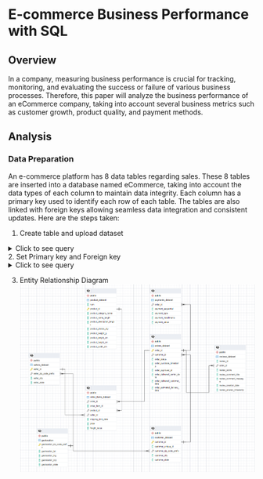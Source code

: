 # E-commerce Business Performance with SQL


## Overview  
In a company, measuring business performance is crucial for tracking, monitoring, and evaluating the success or failure of various business processes. Therefore, this paper will analyze the business performance of an eCommerce company, taking into account several business metrics such as customer growth, product quality, and payment methods.

## Analysis  
### Data Preparation 
An e-commerce platform has 8 data tables regarding sales. These 8 tables are inserted into a database named eCommerce, taking into account the data types of each column to maintain data integrity. Each column has a primary key used to identify each row of each table. The tables are also linked with foreign keys allowing seamless data integration and consistent updates. Here are the steps taken:  
1. Create table and upload dataset
<details>
  <summary> Click to see query </summary>
**ORDER_ITEMS_DATASET**
	
```sql
--create table 
CREATE TABLE order_items_dataset(
    order_id VARCHAR(50),
    order_item_id VARCHAR(50),
    product_id VARCHAR(50),
    seller_id VARCHAR(50),
    shipping_limit_date TIMESTAMP WITHOUT TIME ZONE,
    price DOUBLE PRECISION,
    freight_value DOUBLE PRECISION
);

--import table
COPY order_items_dataset(
    order_id,
    order_item_id,
    product_id,
    seller_id,
    shipping_limit_date,
    price,
    freight_value
)
FROM 'D:\Study\Rakamin\Porto\Dataset\order_items_dataset.csv'
DELIMITER ','
CSV HEADER;
```
**PRODUCT_DATASET**
```sql
---create table
CREATE TABLE product_dataset(
	num INTEGER,
	product_id VARCHAR(50),
	product_category_name CHAR(50),
	product_name_length float4,
	product_description_lenght float4,
    product_photos_qty float4,
    product_weight_g float4,
    product_lenght_cm float4,
    product_height_cm float4,
    product_width_cm float4
);

--import table
COPY product_dataset(
	num,
	product_id,
	product_category_name,
	product_name_length,
	product_description_lenght,
    product_photos_qty,
    product_weight_g,
    product_lenght_cm,
    product_height_cm,
    product_width_cm
)
FROM 'D:\Study\Rakamin\Porto\Dataset\product_dataset.csv'
DELIMITER ','
CSV HEADER;
```

**ORDERS_DATASET**
```sql
--create table 
CREATE TABLE orders_dataset(
    order_id VARCHAR(50),
    customer_id VARCHAR(50),
    order_status CHAR(20),
    order_purchase_timestamp TIMESTAMP WITHOUT TIME ZONE,
    order_approved_at TIMESTAMP WITHOUT TIME ZONE,
    order_delivered_carrier_date TIMESTAMP WITHOUT TIME ZONE,
    order_delivered_customer_date TIMESTAMP WITHOUT TIME ZONE,
    order_estimated_delivery_date TIMESTAMP WITHOUT TIME ZONE
);

--import dataset
COPY orders_dataset(
    order_id,
    customer_id,
    order_status,
    order_purchase_timestamp,
    order_approved_at,
    order_delivered_carrier_date,
    order_delivered_customer_date,
    order_estimated_delivery_date
)
FROM 'D:\Study\Rakamin\Porto\Dataset\orders_dataset.csv'
DELIMITER ','
CSV HEADER;
```

**REVIEWS_DATASET**
```sql
--create table
CREATE TABLE reviews_dataset(
    review_id VARCHAR(50),
    order_id VARCHAR(50),
    review_score INTEGER,
    review_comment_title VARCHAR(50),
    review_comment_message VARCHAR(250),
    review_creation_date TIMESTAMP WITHOUT TIME ZONE,
    review_answer_timestamp TIMESTAMP WITHOUT TIME ZONE
);

--import csv
COPY reviews_dataset(
    review_id,
    order_id,
    review_score,
    review_comment_title,
    review_comment_message,
    review_creation_date,
    review_answer_timestamp
)
FROM 'D:\Study\Rakamin\Porto\Dataset\order_reviews_dataset.csv'
DELIMITER ','
CSV HEADER;
```

**SELLERS_DATASET**
```sql
--create table
CREATE TABLE sellers_dataset(
    seller_id VARCHAR(50),
    seller_zip_code_prefix CHAR(5),
    seller_city CHAR(100),
    seller_state CHAR(10)
);

--import csv
COPY sellers_dataset(
    seller_id,
    seller_zip_code_prefix,
    seller_city,
    seller_state
)
FROM 'D:\Study\Rakamin\Porto\Dataset\sellers_dataset.csv'
DELIMITER ','
CSV HEADER;
```

**PAYMENT_DATASET**
```sql
--create table
CREATE TABLE payments_dataset(
    order_id VARCHAR(50),
    payment_sequential INTEGER,
    payment_type VARCHAR(50),
    payment_installments INTEGER,
    payment_value DOUBLE PRECISION
);

--import csv
COPY payments_dataset(
    order_id,
    payment_sequential,
    payment_type,
    payment_installments,
    payment_value
)
FROM 'D:\Study\Rakamin\Porto\Dataset\order_payments_dataset.csv'
DELIMITER ','
CSV HEADER;
```

**GEOLOCATION_DATASET**
```sql
---create table
CREATE TABLE geolocation_dataset(
    geolocation_zip_code_prefix VARCHAR(50),
    geolocation_lat DOUBLE PRECISION,
    geolocation_lng DOUBLE PRECISION,
    geolocation_city VARCHAR(40),
    geolocation_state CHAR(5)
);

--import csv
COPY geolocation_dataset(
    geolocation_zip_code_prefix,
    geolocation_lat,
    geolocation_lng,
    geolocation_city,
    geolocation_state
)
FROM 'D:\Study\Rakamin\Porto\Dataset\geolocation_dataset.csv'
DELIMITER ','
CSV HEADER;

--cleaning geolocation_dataset duplicated data to create clean dataset named geolocation
CREATE TABLE geolocation AS
WITH geolocation_cte AS(
	SELECT geolocation_zip_code_prefix, 
	geolocation_lat, geolocation_lng, 
	geolocation_city, geolocation_state
	FROM (SELECT geolocation_zip_code_prefix, geolocation_lat, 
		  geolocation_lng, geolocation_city, geolocation_state,
		  ROW_NUMBER() OVER (PARTITION BY geolocation_zip_code_prefix) AS row_num
		  FROM geolocation_dataset
		 ) AS sub
	WHERE row_num = 1
),
cust_cte AS(
	SELECT customer_zip_code_prefix, geolocation_lat, 
	geolocation_lng, customer_city, customer_state
	FROM (
		SELECT *, ROW_NUMBER() OVER (PARTITION BY customer_zip_code_prefix) AS row_num
		FROM (SELECT customer_zip_code_prefix, geolocation_lat, 
			  geolocation_lng, customer_city, customer_state
			  FROM customer_dataset cust
			  LEFT JOIN geolocation_dataset geods
			  ON cust.customer_city = geods.geolocation_city
			  AND cust.customer_state = geods.geolocation_state
			  WHERE cust.customer_zip_code_prefix NOT IN (
				  SELECT geolocation_zip_code_prefix
				  FROM geolocation_cte)
			 ) geo_sub
	) cust_geo
	WHERE row_num = 1
),
seller_cte AS(
	SELECT seller_zip_code_prefix, geolocation_lat, 
	geolocation_lng, seller_city, seller_state
	FROM (
		SELECT *, ROW_NUMBER() OVER(PARTITION BY seller_zip_code_prefix) AS row_num
		FROM (
			SELECT seller_zip_code_prefix, geolocation_lat, 
			geolocation_lng, seller_city, seller_state
			FROM sellers_dataset sell
			LEFT JOIN geolocation_dataset geods
			ON sell.seller_city=geods.geolocation_city
			AND sell.seller_state=geods.geolocation_state
			WHERE sell.seller_zip_code_prefix NOT IN(
				SELECT geolocation_zip_code_prefix
				FROM geolocation_cte
				UNION
				SELECT customer_zip_code_prefix
				FROM cust_cte)
		)geo_seller_sub
	) seller_geo
	WHERE row_num = 1
)
SELECT * 
FROM geolocation_cte
UNION
SELECT * 
FROM cust_cte
UNION
SELECT *
FROM seller_cte;
```

**CUSTOMER_DATASET**
```sql
--create table
CREATE TABLE customer_dataset(
    customer_id VARCHAR(50),
    customer_unique_id VARCHAR(50),
    customer_zip_code_prefix CHAR(5),
    customer_city VARCHAR(40),
    customer_state CHAR(5)
);

--import csv
COPY customer_dataset(
    customer_id,
    customer_unique_id,
    customer_zip_code_prefix,
    customer_city,
    customer_state
)
FROM 'D:\Study\Rakamin\Porto\Dataset\customers_dataset.csv'
DELIMITER ','
CSV HEADER;
```
</details>
2. Set Primary key and Foreign key
<details>
  <summary> Click to see query </summary>
	
**Primary key**
```sql
ALTER TABLE product_dataset ADD CONSTRAINT product_dataset_pkey PRIMARY KEY (product_id);
ALTER TABLE orders_dataset ADD CONSTRAINT orders_dataset_pkey PRIMARY KEY (order_id);
ALTER TABLE sellers_dataset ADD CONSTRAINT sellers_dataset_pkey PRIMARY KEY (seller_id);
ALTER TABLE customer_dataset ADD CONSTRAINT customer_dataset_pkey PRIMARY KEY (customer_id);
ALTER TABLE geolocation ADD CONSTRAINT geolocation_pkey PRIMARY KEY (geolocation_zip_code_prefix);
```
**Foreign Key**
```sql
ALTER TABLE order_items_dataset ADD FOREIGN KEY (product_id) REFERENCES product_dataset;
ALTER TABLE order_items_dataset ADD FOREIGN KEY (seller_id) REFERENCES sellers_dataset;
ALTER TABLE order_items_dataset ADD FOREIGN KEY (order_id) REFERENCES orders_dataset;
ALTER TABLE payments_dataset ADD FOREIGN KEY (order_id) REFERENCES orders_dataset;
ALTER TABLE reviews_dataset ADD FOREIGN KEY (order_id) REFERENCES orders_dataset;
ALTER TABLE orders_dataset ADD FOREIGN KEY (customer_id) REFERENCES customer_dataset;
ALTER TABLE sellers_dataset 
	ADD CONSTRAINT zip_code_prefix FOREIGN KEY (seller_zip_code_prefix)
	REFERENCES geolocation (geolocation_zip_code_prefix);
ALTER TABLE customer_dataset
    ADD CONSTRAINT zip_code_prefix FOREIGN KEY (customer_zip_code_prefix)
    REFERENCES geolocation (geolocation_zip_code_prefix);
```
</details>

3. Entity Relationship Diagram <br>
![erd](https://github.com/nishrinarawi/ecommerce-business-performance/blob/5a522a7d7769f29ed443142c8f8783e294684914/assets/ERD%20Ecommerce.png)
   
